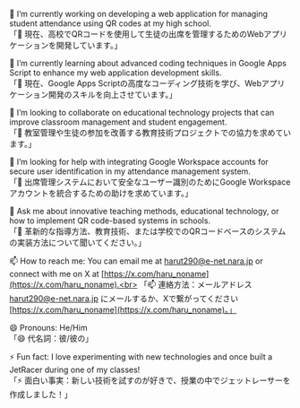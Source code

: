 🔭 I’m currently working on developing a web application for managing student attendance using QR codes at my high school.<br>
「🔭 現在、高校でQRコードを使用して生徒の出席を管理するためのWebアプリケーションを開発しています。」

🌱 I’m currently learning about advanced coding techniques in Google Apps Script to enhance my web application development skills.<br>
「🌱 現在、Google Apps Scriptの高度なコーディング技術を学び、Webアプリケーション開発のスキルを向上させています。」

👯 I’m looking to collaborate on educational technology projects that can improve classroom management and student engagement.<br>
「👯 教室管理や生徒の参加を改善する教育技術プロジェクトでの協力を求めています。」

🤔 I’m looking for help with integrating Google Workspace accounts for secure user identification in my attendance management system.<br>
「🤔 出席管理システムにおいて安全なユーザー識別のためにGoogle Workspaceアカウントを統合するための助けを求めています。」

💬 Ask me about innovative teaching methods, educational technology, or how to implement QR code-based systems in schools.<br>
「💬 革新的な指導方法、教育技術、または学校でのQRコードベースのシステムの実装方法について聞いてください。」

📫 How to reach me: You can email me at harut290@e-net.nara.jp or connect with me on X at [https://x.com/haru_noname](https://x.com/haru_noname).<br>
「📫 連絡方法：メールアドレス harut290@e-net.nara.jp にメールするか、Xで繋がってください [https://x.com/haru_noname](https://x.com/haru_noname)。」

😄 Pronouns: He/Him<br>
「😄 代名詞：彼/彼の」

⚡ Fun fact: I love experimenting with new technologies and once built a JetRacer during one of my classes!<br>
「⚡ 面白い事実：新しい技術を試すのが好きで、授業の中でジェットレーサーを作成しました！」
